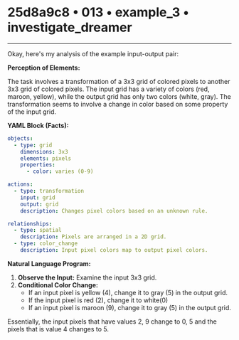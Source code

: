# 25d8a9c8 • 013 • example_3 • investigate_dreamer

---
Okay, here's my analysis of the example input-output pair:

**Perception of Elements:**

The task involves a transformation of a 3x3 grid of colored pixels to another 3x3 grid of colored pixels. The input grid has a variety of colors (red, maroon, yellow), while the output grid has only two colors (white, gray). The transformation seems to involve a change in color based on some property of the input grid.

**YAML Block (Facts):**



```yaml
objects:
  - type: grid
    dimensions: 3x3
    elements: pixels
    properties:
      - color: varies (0-9)

actions:
  - type: transformation
    input: grid
    output: grid
    description: Changes pixel colors based on an unknown rule.

relationships:
  - type: spatial
    description: Pixels are arranged in a 2D grid.
  - type: color_change
    description: Input pixel colors map to output pixel colors.

```



**Natural Language Program:**

1.  **Observe the Input:** Examine the input 3x3 grid.
2.  **Conditional Color Change:**
    *   If an input pixel is yellow (4), change it to gray (5) in the output grid.
    *  If the input pixel is red (2), change it to white(0)
    *   If an input pixel is maroon (9), change it to gray (5) in the output grid.

Essentially, the input pixels that have values 2, 9 change to 0, 5 and the pixels that is value 4 changes to 5.

